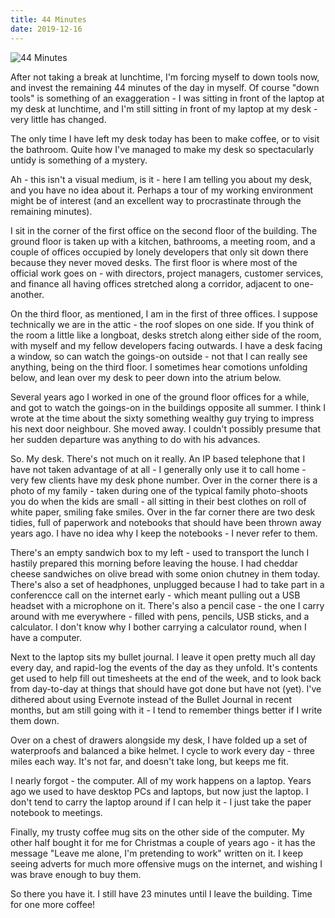 ```yaml
---
title: 44 Minutes
date: 2019-12-16
---
```


![44 Minutes](https://source.unsplash.com/di8ognBauG0/1600x900)

After not taking a break at lunchtime, I'm forcing myself to down tools now, and invest the remaining 44 minutes of the day in myself. Of course "down tools" is something of an exaggeration - I was sitting in front of the laptop at my desk at lunchtime, and I'm still sitting in front of my laptop at my desk - very little has changed.

The only time I have left my desk today has been to make coffee, or to visit the bathroom. Quite how I've managed to make my desk so spectacularly untidy is something of a mystery.

Ah - this isn't a visual medium, is it - here I am telling you about my desk, and you have no idea about it. Perhaps a tour of my working environment might be of interest (and an excellent way to procrastinate through the remaining minutes).

I sit in the corner of the first office on the second floor of the building. The ground floor is taken up with a kitchen, bathrooms, a meeting room, and a couple of offices occupied by lonely developers that only sit down there because they never moved desks. The first floor is where most of the official work goes on - with directors, project managers, customer services, and finance all having offices stretched along a corridor, adjacent to one-another.

On the third floor, as mentioned, I am in the first of three offices. I suppose technically we are in the attic - the roof slopes on one side. If you think of the room a little like a longboat, desks stretch along either side of the room, with myself and my fellow developers facing outwards. I have a desk facing a window, so can watch the goings-on outside - not that I can really see anything, being on the third floor. I sometimes hear comotions unfolding below, and lean over my desk to peer down into the atrium below.

Several years ago I worked in one of the ground floor offices for a while, and got to watch the goings-on in the buildings opposite all summer. I think I wrote at the time about the sixty something wealthy guy trying to impress his next door neighbour. She moved away. I couldn't possibly presume that her sudden departure was anything to do with his advances.

So. My desk. There's not much on it really. An IP based telephone that I have not taken advantage of at all - I generally only use it to call home - very few clients have my desk phone number. Over in the corner there is a photo of my family - taken during one of the typical family photo-shoots you do when the kids are small - all sitting in their best clothes on roll of white paper, smiling fake smiles. Over in the far corner there are two desk tidies, full of paperwork and notebooks that should have been thrown away years ago. I have no idea why I keep the notebooks - I never refer to them.

There's an empty sandwich box to my left - used to transport the lunch I hastily prepared this morning before leaving the house. I had cheddar cheese sandwiches on olive bread with some onion chutney in them today. There's also a set of headphones, unplugged because I had to take part in a conferencce call on the internet early - which meant pulling out a USB headset with a microphone on it. There's also a pencil case - the one I carry around with me everywhere - filled with pens, pencils, USB sticks, and a calculator. I don't know why I bother carrying a calculator round, when I have a computer.

Next to the laptop sits my bullet journal. I leave it open pretty much all day every day, and rapid-log the events of the day as they unfold. It's contents get used to help fill out timesheets at the end of the week, and to look back from day-to-day at things that should have got done but have not (yet). I've dithered about using Evernote instead of the Bullet Journal in recent months, but am still going with it - I tend to remember things better if I write them down.

Over on a chest of drawers alongside my desk, I have folded up a set of waterproofs and balanced a bike helmet. I cycle to work every day - three miles each way. It's not far, and doesn't take long, but keeps me fit.

I nearly forgot - the computer. All of my work happens on a laptop. Years ago we used to have desktop PCs and laptops, but now just the laptop. I don't tend to carry the laptop around if I can help it - I just take the paper notebook to meetings.

Finally, my trusty coffee mug sits on the other side of the computer. My other half bought it for me for Christmas a couple of years ago - it has the message "Leave me alone, I'm pretending to work" written on it. I keep seeing adverts for much more offensive mugs on the internet, and wishing I was brave enough to buy them.

So there you have it. I still have 23 minutes until I leave the building. Time for one more coffee!